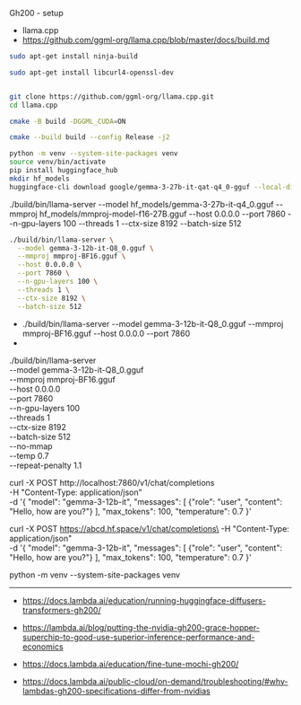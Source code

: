 Gh200 - setup


- llama.cpp
- https://github.com/ggml-org/llama.cpp/blob/master/docs/build.md


```bash
sudo apt-get install ninja-build

sudo apt-get install libcurl4-openssl-dev


git clone https://github.com/ggml-org/llama.cpp.git
cd llama.cpp

cmake -B build -DGGML_CUDA=ON

cmake --build build --config Release -j2
```



```bash 
python -m venv --system-site-packages venv
source venv/bin/activate
pip install huggingface_hub
mkdir hf_models 
huggingface-cli download google/gemma-3-27b-it-qat-q4_0-gguf --local-dir hf_models/
```

 ./build/bin/llama-server   --model hf_models/gemma-3-27b-it-q4_0.gguf  --mmproj hf_models/mmproj-model-f16-27B.gguf  --host 0.0.0.0   --port 7860   --n-gpu-layers 100   --threads 1   --ctx-size 8192   --batch-size 512

```bash
./build/bin/llama-server \
  --model gemma-3-12b-it-Q8_0.gguf \
  --mmproj mmproj-BF16.gguf \
  --host 0.0.0.0 \
  --port 7860 \
  --n-gpu-layers 100 \
  --threads 1 \
  --ctx-size 8192 \
  --batch-size 512

```

 - ./build/bin/llama-server --model gemma-3-12b-it-Q8_0.gguf --mmproj mmproj-BF16.gguf --host 0.0.0.0 --port 7860
- 
./build/bin/llama-server \
  --model gemma-3-12b-it-Q8_0.gguf \
  --mmproj mmproj-BF16.gguf \
  --host 0.0.0.0 \
  --port 7860 \
  --n-gpu-layers 100 \
  --threads 1 \
  --ctx-size 8192 \
  --batch-size 512 \
  --no-mmap \
  --temp 0.7 \
  --repeat-penalty 1.1


curl -X POST http://localhost:7860/v1/chat/completions\
  -H "Content-Type: application/json" \
  -d '{
    "model": "gemma-3-12b-it",
    "messages": [
      {"role": "user", "content": "Hello, how are you?"}
    ],
    "max_tokens": 100,
    "temperature": 0.7
  }'

curl -X POST https://abcd.hf.space/v1/chat/completions\
  -H "Content-Type: application/json" \
  -d '{
    "model": "gemma-3-12b-it",
    "messages": [
      {"role": "user", "content": "Hello, how are you?"}
    ],
    "max_tokens": 100,
    "temperature": 0.7
  }'


python -m venv --system-site-packages venv




<!-- 
huggingface-cli download google/gemma-3-12b-it-qat-q4_0-gguf --local-dir hf_models/

https://huggingface.co/google/gemma-3-12b-it-qat-q4_0-gguf/blob/main/gemma-3-12b-it-q4_0.gguf


https://huggingface.co/google/gemma-3-12b-it-qat-q4_0-gguf/blob/main/mmproj-model-f16-12B.gguf

- https://huggingface.co/collections/google/gemma-3-qat-67ee61ccacbf2be4195c265b

```bash
wget --header="Authorization: Bearer $HF_TOKEN" \
"https://huggingface.co/unsloth/gemma-3-12b-it-GGUF/resolve/main/gemma-3-12b-it-Q8_0.gguf" \
-O gemma-3-12b-it-Q8_0.gguf


wget --header="Authorization: Bearer $HF_TOKEN" \
"https://huggingface.co/unsloth/gemma-3-12b-it-GGUF/resolve/main/mmproj-BF16.gguf" \
-O mmproj-BF16.gguf
```



pip install transformers diffusers["torch"] tf-keras==2.17.0 accelerate

pip install vllm

pip3 install --pre torch torchvision torchaudio --index-url https://download.pytorch.org/whl/nightly/cu124


git clone https://github.com/vllm-project/vllm.git
cd vllm


python use_existing_torch.py


pip install -r requirements/build.txt


pip install --no-build-isolation -e .

-->
---

- https://docs.lambda.ai/education/running-huggingface-diffusers-transformers-gh200/

- https://lambda.ai/blog/putting-the-nvidia-gh200-grace-hopper-superchip-to-good-use-superior-inference-performance-and-economics

- https://docs.lambda.ai/education/fine-tune-mochi-gh200/

- https://docs.lambda.ai/public-cloud/on-demand/troubleshooting/#why-lambdas-gh200-specifications-differ-from-nvidias
